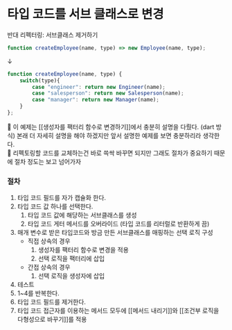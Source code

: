 # 타입 코드를 서브 클래스로 변경

반대 리펙터링: 서브클래스 제거하기

```jsx
function createEmployee(name, type) => new Employee(name, type);
```

↓

```jsx
function createEmployee(name, type) {
	switch(type){
		case "engineer": return new Engineer(name);
		case "salesperson": return new Salesperson(name);
		case "manager": return new Manager(name);
	}
};
```

<aside>
💬 이 예제는 [[생성자를 팩터리 함수로 변경하기]]에서 충분히 설명을 다뤘다. (dart 방식) 본래 더 자세히 설명을 해야 하겠지만 앞서 설명한 예제를 보면 충분하리라 생각한다.

</aside>

<aside>
💬  리펙토링할 코드를 교체하는건 바로 쓱싹 바꾸면 되지만 그래도 절차가 중요하기 때문에 절차 정도는 보고 넘어가자

</aside>

### 절차

1. 타입 코드 필드를 자가 캡슐화 한다.
2. 타입 코드 값 하나를 선택한다.
    1. 타입 코드 값에 해당하는 서브클래스를 생성
    2. 타입 코드 게터 메서드를 오버라이드 (타입 코드를 리터럴로 반환하게 끔)
3. 매개 변수로 받은 타입코드와 방금 만든 서브클래스를 매핑하는 선택 로직 구성
    - 직접 상속의 경우
        1. 생성자를 팩터리 함수로 변경을 적용
        2. 선택 로직을 팩터리에 삽입
    - 간접 상속의 경우
        1. 선택 로직을 생성자에 삽입
4. 테스트
5. 1~4를 반복한다.
6. 타입 코드 필드를 제거한다.
7. 타입 코드 접근자를 이용하는 메서드 모두에 [[메서드 내리기]]와 [[조건부 로직을 다형성으로 바꾸기]]를 적용
